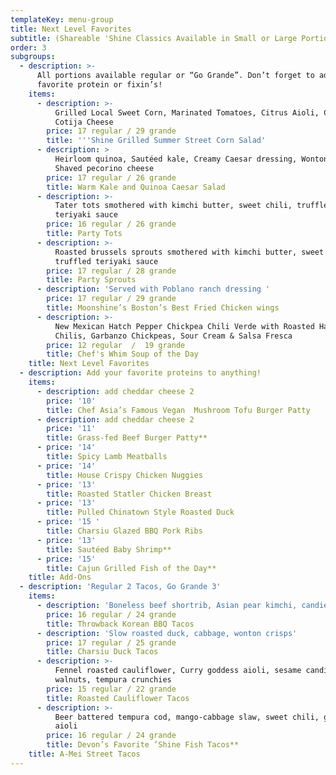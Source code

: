 ```yaml
---
templateKey: menu-group
title: Next Level Favorites
subtitle: (Shareable 'Shine Classics Available in Small or Large Portions)
order: 3
subgroups:
  - description: >-
      All portions available regular or “Go Grande”. Don’t forget to add your
      favorite protein or fixin’s!
    items:
      - description: >-
          Grilled Local Sweet Corn, Marinated Tomatoes, Citrus Aioli, Crumbled
          Cotija Cheese 
        price: 17 regular / 29 grande
        title: '''Shine Grilled Summer Street Corn Salad'
      - description: >
          Heirloom quinoa, Sautéed kale, Creamy Caesar dressing, Wonton crisps,
          Shaved pecorino cheese
        price: 17 regular / 26 grande
        title: Warm Kale and Quinoa Caesar Salad
      - description: >-
          Tater tots smothered with kimchi butter, sweet chili, truffled
          teriyaki sauce
        price: 16 regular / 26 grande
        title: Party Tots
      - description: >-
          Roasted brussels sprouts smothered with kimchi butter, sweet chili,
          truffled teriyaki sauce
        price: 17 regular / 28 grande
        title: Party Sprouts
      - description: 'Served with Poblano ranch dressing '
        price: 17 regular / 29 grande
        title: Moonshine’s Boston’s Best Fried Chicken wings
      - description: >-
          New Mexican Hatch Pepper Chickpea Chili Verde with Roasted Hatch
          Chilis, Garbanzo Chickpeas, Sour Cream & Salsa Fresca 
        price: 12 regular  /  19 grande
        title: Chef's Whim Soup of the Day
    title: Next Level Favorites
  - description: Add your favorite proteins to anything!
    items:
      - description: add cheddar cheese 2
        price: '10'
        title: Chef Asia’s Famous Vegan  Mushroom Tofu Burger Patty
      - description: add cheddar cheese 2
        price: '11'
        title: Grass-fed Beef Burger Patty**
      - price: '14'
        title: Spicy Lamb Meatballs
      - price: '14'
        title: House Crispy Chicken Nuggies
      - price: '13'
        title: Roasted Statler Chicken Breast
      - price: '13'
        title: Pulled Chinatown Style Roasted Duck
      - price: '15 '
        title: Charsiu Glazed BBQ Pork Ribs
      - price: '13'
        title: Sautéed Baby Shrimp**
      - price: '15'
        title: Cajun Grilled Fish of the Day**
    title: Add-Ons
  - description: 'Regular 2 Tacos, Go Grande 3'
    items:
      - description: 'Boneless beef shortrib, Asian pear kimchi, candied ginger aioli'
        price: 16 regular / 24 grande
        title: Throwback Korean BBQ Tacos
      - description: 'Slow roasted duck, cabbage, wonton crisps'
        price: 17 regular / 25 grande
        title: Charsiu Duck Tacos
      - description: >-
          Fennel roasted cauliflower, Curry goddess aioli, sesame candied
          walnuts, tempura crunchies
        price: 15 regular / 22 grande
        title: Roasted Cauliflower Tacos
      - description: >-
          Beer battered tempura cod, mango-cabbage slaw, sweet chili, ginger
          aioli
        price: 16 regular / 24 grande
        title: Devon’s Favorite ’Shine Fish Tacos**
    title: A-Mei Street Tacos
---
```



